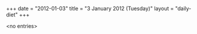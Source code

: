 +++
date = "2012-01-03"
title = "3 January 2012 (Tuesday)"
layout = "daily-diet"
+++


\<no entries\>
